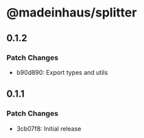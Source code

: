 # @madeinhaus/splitter

## 0.1.2

### Patch Changes

- b90d890: Export types and utils

## 0.1.1

### Patch Changes

- 3cb07f8: Initial release
